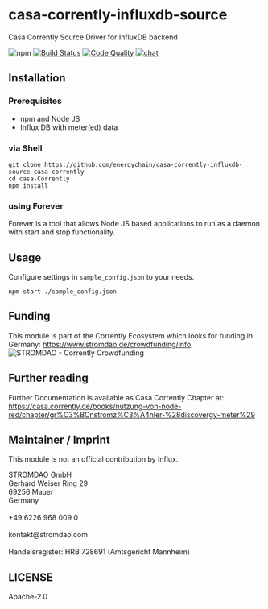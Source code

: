 # casa-corrently-influxdb-source
Casa Corrently Source Driver for InfluxDB backend

![npm](https://img.shields.io/npm/dw/casa-corrently-influxdb-source) [![Build Status](https://travis-ci.com/energychain/casa-corrently-influxdb-source.svg?branch=master)](https://travis-ci.com/energychain/casa-corrently-influxdb-source) [![Code Quality](https://www.code-inspector.com/project/12872/score/svg)](https://frontend.code-inspector.com/public/project/12872/casa-corrently-influxdb-source/dashboard) [![chat](https://img.shields.io/badge/chat-support-brightgreen)](https://tawk.to/chat/5c53189451410568a109843f/default)

## Installation

### Prerequisites
- npm and Node JS
- Influx DB with meter(ed) data

###  via Shell
```shell
git clone https://github.com/energychain/casa-corrently-influxdb-source casa-corrently
cd casa-Corrently
npm install
```

### using Forever
Forever is a tool that allows Node JS based applications to run as a daemon with start and stop functionality.


## Usage
Configure settings in `sample_config.json` to your needs.

```shell
npm start ./sample_config.json
```

## Funding
This module is part of the Corrently Ecosystem which looks for funding in Germany:  https://www.stromdao.de/crowdfunding/info
![STROMDAO - Corrently Crowdfunding](https://squad.stromdao.de/nextcloud/index.php/s/Do4pzpM7KndZxAx/preview)

## Further reading
Further Documentation is available as Casa Corrently Chapter at: https://casa.corrently.de/books/nutzung-von-node-red/chapter/gr%C3%BCnstromz%C3%A4hler-%28discovergy-meter%29

## Maintainer / Imprint
This module is not an official contribution by Influx.

<addr>
STROMDAO GmbH  <br/>
Gerhard Weiser Ring 29  <br/>
69256 Mauer  <br/>
Germany  <br/>
  <br/>
+49 6226 968 009 0  <br/>
  <br/>
kontakt@stromdao.com  <br/>
  <br/>
Handelsregister: HRB 728691 (Amtsgericht Mannheim)
</addr>


## LICENSE
Apache-2.0

